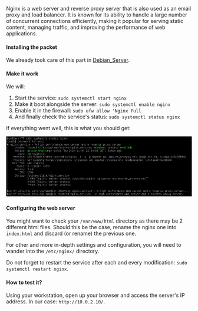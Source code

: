 Nginx is a web server and reverse proxy server that is also used as an email proxy and load balancer. It is known for its ability to handle a large number of concurrent connections efficiently, making it popular for serving static content, managing traffic, and improving the performance of web applications. 

#### Installing the packet
We already took care of this part in [Debian_Server](Debian_Server.md).

#### Make it work
We will:
1. Start the service: `sudo systemctl start nginx`
2. Make it boot alongside the server: `sudo systemctl enable nginx`
3. Enable it in the firewall: `sudo ufw allow 'Nginx Full`
4. And finally check the service's status: `sudo systemctl status nginx`

If everything went well, this is what you should get:

![nginx](/images/nginx.png)

#### Configuring the web server
You might want to check your `/var/www/html` directory as there may be 2 different html files. Should this be the case, rename the nginx one into `index.html` and discard (or rename) the previous one.

For other and more in-depth settings and configuration, you will need to wander into the `/etc/nginx/` directory.

Do not forget to restart the service after each and every modification: `sudo systemctl restart nginx`.
#### How to test it?
Using your workstation, open up your browser and access the server's IP address. In our case: `http://10.0.2.10/`.
